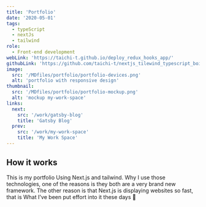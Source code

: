 ```yaml
---
title: 'Portfolio'
date: '2020-05-01'
tags:
  - typeScript
  - nextJs
  - tailwind
role:
  - Front-end development
webLink: 'https://taichi-t.github.io/deploy_redux_hooks_app/'
githubLink: 'https://github.com/taichi-t/nextjs_tilewind_typescript_boilerplate'
image:
  src: '/MDfiles/portfolio/portfolio-devices.png'
  alt: 'portfolio with responsive design'
thumbnail:
  src: '/MDfiles/portfolio/portfolio-mockup.png'
  alt: 'mockup my-work-space'
links:
  next:
    src: '/work/gatsby-blog'
    title: 'Gatsby Blog'
  prev:
    src: '/work/my-work-space'
    title: 'My Work Space'
---
```


## How it works

This is my portfolio Using Next.js and tailwind. Why I use those technologies, one of the reasons is they both are a very brand new framework. The other reason is that Next.js is displaying websites so fast, that is What I've been put effort into it these days 🌝
